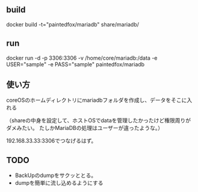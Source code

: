 
## build

docker build -t="paintedfox/mariadb" share/mariadb/ 

## run

docker run -d -p 3306:3306 -v /home/core/mariadb:/data -e USER="sample" -e PASS="sample" paintedfox/mariadb

## 使い方

coreOSのホームディレクトリにmariadbフォルダを作成し、データをそこに入れる

（shareの中身を設定して、ホストOSでdataを管理したかったけど権限周りがダメみたい。
たしかMariaDBの処理はユーザーが違ったような。）

192.168.33.33:3306でつなげるはず。

## TODO

* BackUpのdumpをサクッととる。
* dumpを簡単に流し込めるようにする
